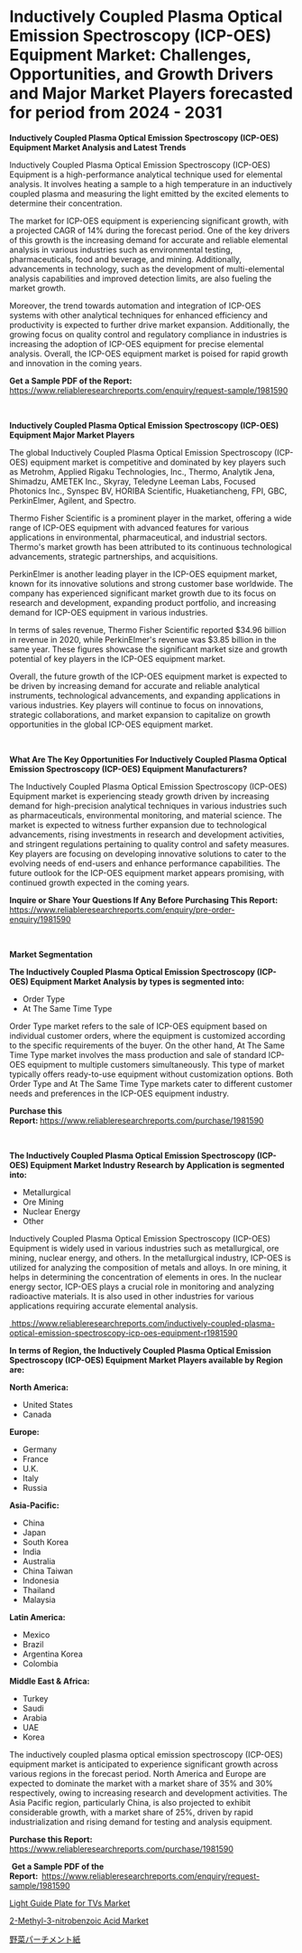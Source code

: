 <p><h1>Inductively Coupled Plasma Optical Emission Spectroscopy (ICP-OES) Equipment Market: Challenges, Opportunities, and Growth Drivers and Major Market Players forecasted for period from 2024 - 2031</h1></p><p><strong>Inductively Coupled Plasma Optical Emission Spectroscopy (ICP-OES) Equipment Market Analysis and Latest Trends</strong></p>
<p><p>Inductively Coupled Plasma Optical Emission Spectroscopy (ICP-OES) Equipment is a high-performance analytical technique used for elemental analysis. It involves heating a sample to a high temperature in an inductively coupled plasma and measuring the light emitted by the excited elements to determine their concentration.</p><p>The market for ICP-OES equipment is experiencing significant growth, with a projected CAGR of 14% during the forecast period. One of the key drivers of this growth is the increasing demand for accurate and reliable elemental analysis in various industries such as environmental testing, pharmaceuticals, food and beverage, and mining. Additionally, advancements in technology, such as the development of multi-elemental analysis capabilities and improved detection limits, are also fueling the market growth.</p><p>Moreover, the trend towards automation and integration of ICP-OES systems with other analytical techniques for enhanced efficiency and productivity is expected to further drive market expansion. Additionally, the growing focus on quality control and regulatory compliance in industries is increasing the adoption of ICP-OES equipment for precise elemental analysis. Overall, the ICP-OES equipment market is poised for rapid growth and innovation in the coming years.</p></p>
<p><strong>Get a Sample PDF of the Report:&nbsp;</strong> <a href="https://www.reliableresearchreports.com/enquiry/request-sample/1981590">https://www.reliableresearchreports.com/enquiry/request-sample/1981590</a></p>
<p>&nbsp;</p>
<p><strong>Inductively Coupled Plasma Optical Emission Spectroscopy (ICP-OES) Equipment Major Market Players</strong></p>
<p><p>The global Inductively Coupled Plasma Optical Emission Spectroscopy (ICP-OES) equipment market is competitive and dominated by key players such as Metrohm, Applied Rigaku Technologies, Inc., Thermo, Analytik Jena, Shimadzu, AMETEK Inc., Skyray, Teledyne Leeman Labs, Focused Photonics Inc., Synspec BV, HORIBA Scientific, Huaketiancheng, FPI, GBC, PerkinElmer, Agilent, and Spectro.</p><p>Thermo Fisher Scientific is a prominent player in the market, offering a wide range of ICP-OES equipment with advanced features for various applications in environmental, pharmaceutical, and industrial sectors. Thermo's market growth has been attributed to its continuous technological advancements, strategic partnerships, and acquisitions.</p><p>PerkinElmer is another leading player in the ICP-OES equipment market, known for its innovative solutions and strong customer base worldwide. The company has experienced significant market growth due to its focus on research and development, expanding product portfolio, and increasing demand for ICP-OES equipment in various industries.</p><p>In terms of sales revenue, Thermo Fisher Scientific reported $34.96 billion in revenue in 2020, while PerkinElmer's revenue was $3.85 billion in the same year. These figures showcase the significant market size and growth potential of key players in the ICP-OES equipment market.</p><p>Overall, the future growth of the ICP-OES equipment market is expected to be driven by increasing demand for accurate and reliable analytical instruments, technological advancements, and expanding applications in various industries. Key players will continue to focus on innovations, strategic collaborations, and market expansion to capitalize on growth opportunities in the global ICP-OES equipment market.</p></p>
<p>&nbsp;</p>
<p><strong>What Are The Key Opportunities For Inductively Coupled Plasma Optical Emission Spectroscopy (ICP-OES) Equipment Manufacturers?</strong></p>
<p><p>The Inductively Coupled Plasma Optical Emission Spectroscopy (ICP-OES) Equipment market is experiencing steady growth driven by increasing demand for high-precision analytical techniques in various industries such as pharmaceuticals, environmental monitoring, and material science. The market is expected to witness further expansion due to technological advancements, rising investments in research and development activities, and stringent regulations pertaining to quality control and safety measures. Key players are focusing on developing innovative solutions to cater to the evolving needs of end-users and enhance performance capabilities. The future outlook for the ICP-OES equipment market appears promising, with continued growth expected in the coming years.</p></p>
<p><strong>Inquire or Share Your Questions If Any Before Purchasing This Report:</strong> <a href="https://www.reliableresearchreports.com/enquiry/pre-order-enquiry/1981590">https://www.reliableresearchreports.com/enquiry/pre-order-enquiry/1981590</a></p>
<p>&nbsp;</p>
<p><strong>Market Segmentation</strong></p>
<p><strong>The Inductively Coupled Plasma Optical Emission Spectroscopy (ICP-OES) Equipment Market Analysis by types is segmented into:</strong></p>
<p><ul><li>Order Type</li><li>At The Same Time Type</li></ul></p>
<p><p>Order Type market refers to the sale of ICP-OES equipment based on individual customer orders, where the equipment is customized according to the specific requirements of the buyer. On the other hand, At The Same Time Type market involves the mass production and sale of standard ICP-OES equipment to multiple customers simultaneously. This type of market typically offers ready-to-use equipment without customization options. Both Order Type and At The Same Time Type markets cater to different customer needs and preferences in the ICP-OES equipment industry.</p></p>
<p><strong>Purchase this Report:&nbsp;</strong><a href="https://www.reliableresearchreports.com/purchase/1981590">https://www.reliableresearchreports.com/purchase/1981590</a></p>
<p>&nbsp;</p>
<p><strong>The Inductively Coupled Plasma Optical Emission Spectroscopy (ICP-OES) Equipment Market Industry Research by Application is segmented into:</strong></p>
<p><ul><li>Metallurgical</li><li>Ore Mining</li><li>Nuclear Energy</li><li>Other</li></ul></p>
<p><p>Inductively Coupled Plasma Optical Emission Spectroscopy (ICP-OES) Equipment is widely used in various industries such as metallurgical, ore mining, nuclear energy, and others. In the metallurgical industry, ICP-OES is utilized for analyzing the composition of metals and alloys. In ore mining, it helps in determining the concentration of elements in ores. In the nuclear energy sector, ICP-OES plays a crucial role in monitoring and analyzing radioactive materials. It is also used in other industries for various applications requiring accurate elemental analysis.</p></p>
<p><a href="https://www.reliableresearchreports.com/inductively-coupled-plasma-optical-emission-spectroscopy-icp-oes-equipment-r1981590">&nbsp;https://www.reliableresearchreports.com/inductively-coupled-plasma-optical-emission-spectroscopy-icp-oes-equipment-r1981590</a></p>
<p><strong>In terms of Region, the Inductively Coupled Plasma Optical Emission Spectroscopy (ICP-OES) Equipment Market Players available by Region are:</strong></p>
<p>
    <p> <strong> North America: </strong>
        <ul>
            <li>United States</li>
            <li>Canada</li>
        </ul>
        </p> 
    <p> <strong> Europe: </strong>
        <ul>
            <li>Germany</li>
            <li>France</li>
            <li>U.K.</li>
            <li>Italy</li>
            <li>Russia</li>
        </ul>
        </p> 
    <p> <strong> Asia-Pacific: </strong>
        <ul>
            <li>China</li>
            <li>Japan</li>
            <li>South Korea</li>
            <li>India</li>
            <li>Australia</li>
            <li>China Taiwan</li>
            <li>Indonesia</li>
            <li>Thailand</li>
            <li>Malaysia</li>
        </ul>
        </p> 
    <p> <strong> Latin America: </strong>
        <ul>
            <li>Mexico</li>
            <li>Brazil</li>
            <li>Argentina Korea</li>
            <li>Colombia</li>
        </ul>
        </p> 
    <p> <strong> Middle East & Africa: </strong>
        <ul>
            <li>Turkey</li>
            <li>Saudi</li>
            <li>Arabia</li>
            <li>UAE</li>
            <li>Korea</li>
        </ul>
    </p>
    </p>
<p><p>The inductively coupled plasma optical emission spectroscopy (ICP-OES) equipment market is anticipated to experience significant growth across various regions in the forecast period. North America and Europe are expected to dominate the market with a market share of 35% and 30% respectively, owing to increasing research and development activities. The Asia Pacific region, particularly China, is also projected to exhibit considerable growth, with a market share of 25%, driven by rapid industrialization and rising demand for testing and analysis equipment.</p></p>
<p><strong>Purchase this Report: </strong><a href="https://www.reliableresearchreports.com/purchase/1981590">https://www.reliableresearchreports.com/purchase/1981590</a></p>
<p>&nbsp;<strong>Get a Sample PDF of the Report:&nbsp;&nbsp;</strong><a href="https://www.reliableresearchreports.com/enquiry/request-sample/1981590">https://www.reliableresearchreports.com/enquiry/request-sample/1981590</a></p>
<p><strong></strong></p>
<p><p><a href="https://issuu.com/reportprime-2/docs/light-guide-plate-for-tvs-market-size-2030.pptx">Light Guide Plate for TVs Market</a></p><p><a href="https://meowing-canidae-761.notion.site/2-Methyl-3-nitrobenzoic-Acid-Market-Trends-Forecast-and-Competitive-Analysis-to-2031-255d30b677ed43649965db61b0680d7f">2-Methyl-3-nitrobenzoic Acid Market</a></p><p><a href="https://github.com/zjkmgcs938405/Market-Research-Report-List-1/blob/main/715137545580.md">野菜パーチメント紙</a></p></p>